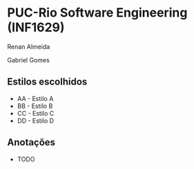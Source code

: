 # PUC-Rio Software Engineering (INF1629)

Renan Almeida

Gabriel Gomes

## Estilos escolhidos

- AA - Estilo A
- BB - Estilo B
- CC - Estilo C
- DD - Estilo D

## Anotações

- TODO

